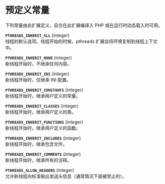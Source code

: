 预定义常量
==========

下列常量由此扩展定义，且仅在此扩展编译入 PHP 或在运行时动态载入时可用。

**`PTHREADS_INHERIT_ALL`** (<span class="type">integer</span>)  
<span class="simpara"> 线程的默认选项。线程开始的时候，pthreads
扩展会将环境复制到线程上下文中。 </span>

**`PTHREADS_INHERIT_NONE`** (<span class="type">integer</span>)  
<span class="simpara"> 新线程开始时，不继承任何内容。 </span>

**`PTHREADS_INHERIT_INI`** (<span class="type">integer</span>)  
<span class="simpara"> 新线程开始时，仅继承 INI 配置。 </span>

**`PTHREADS_INHERIT_CONSTANTS`** (<span class="type">integer</span>)  
<span class="simpara"> 新线程开始时，继承用户定义的常量。 </span>

**`PTHREADS_INHERIT_CLASSES`** (<span class="type">integer</span>)  
<span class="simpara"> 新线程开始时，继承用户定义的类。 </span>

**`PTHREADS_INHERIT_FUNCTIONS`** (<span class="type">integer</span>)  
<span class="simpara"> 新线程开始时，继承用户定义的函数。 </span>

**`PTHREADS_INHERIT_INCLUDES`** (<span class="type">integer</span>)  
<span class="simpara"> 新线程开始时，继承包含文件。 </span>

**`PTHREADS_INHERIT_COMMENTS`** (<span class="type">integer</span>)  
<span class="simpara"> 新线程开始时，继承所有的注释。 </span>

**`PTHREADS_ALLOW_HEADERS`** (<span class="type">integer</span>)  
<span class="simpara">
允许新线程向标准输出发送头信息（通常情况下是被禁止的）。 </span>
